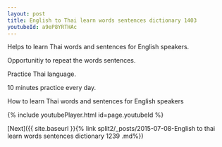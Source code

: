 ```yaml
---
layout: post
title: English to Thai learn words sentences dictionary 1403 
youtubeId: a9eP8YRTHAc
---
```

 
 
Helps to learn Thai words and sentences for English speakers.

Opportunitiy to repeat the words sentences. 

Practice Thai language. 
 
10 minutes practice every day. 
 
How to learn Thai words and sentences for English speakers 
 
{% include youtubePlayer.html id=page.youtubeId %}
 
 
[Next]({{ site.baseurl }}{% link  split2/_posts/2015-07-08-English to thai learn words sentences dictionary 1239 .md%})
 
